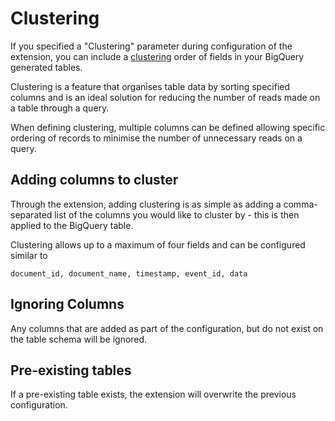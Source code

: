 # Clustering

If you specified a "Clustering" parameter during configuration of the extension, you can include a [clustering](https://cloud.google.com/bigquery/docs/clustered-tables) order of fields in your BigQuery generated tables.

Clustering is a feature that organises table data by sorting specified columns and is an ideal solution for reducing the number of reads made on a table through a query.

When defining clustering, multiple columns can be defined allowing specific ordering of records to minimise the number of unnecessary reads on a query.

## Adding columns to cluster

Through the extension, adding clustering is as simple as adding a comma-separated list of the columns you would like to cluster by - this is then applied to the BigQuery table.

Clustering allows up to a maximum of four fields and can be configured similar to

`document_id, document_name, timestamp, event_id, data`



## Ignoring Columns

Any columns that are added as part of the configuration, but do not exist on the table schema will be ignored.

## Pre-existing tables

If a pre-existing table exists, the extension will overwrite the previous configuration.
